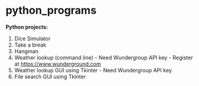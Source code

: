 # python_programs
<b> Python projects:</b><br>
1. Dice Simulator <br>
2. Take a break <br>
3. Hangman <br>
4. Weather lookup (command line) - Need Wundergroup API key - Register at https://www.wunderground.com <br> 
5. Weather lookup GUI using Tkinter - Need Wundergroup API key <br>
6. File search GUI using Tkinter

